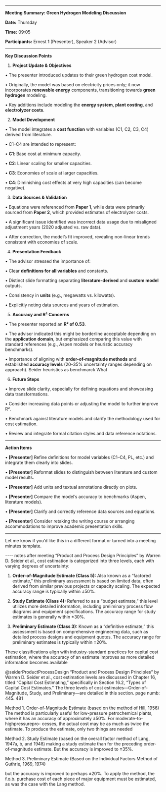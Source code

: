 
---

**Meeting Summary: Green Hydrogen Modeling Discussion**

  
**Date:** Thursday

**Time:** 09:05

**Participants:** Ernest 1 (Presenter), Speaker 2 (Advisor)

---

**Key Discussion Points**

1. **Project Update & Objectives**

• The presenter introduced updates to their green hydrogen cost model.

• Originally, the model was based on electricity prices only; it now incorporates **renewable energy** components, transitioning towards **green hydrogen** modeling.

• Key additions include modeling the **energy system**, **plant costing**, and **electrolyzer costs**.

2. **Model Development**

• The model integrates a **cost function** with variables (C1, C2, C3, C4) derived from literature.

• C1–C4 are intended to represent:

• **C1**: Base cost at minimum capacity.

• **C2**: Linear scaling for smaller capacities.

• **C3**: Economies of scale at larger capacities.

• **C4**: Diminishing cost effects at very high capacities (can become negative).

3. **Data Sources & Validation**

• Equations were referenced from **Paper 1**, while data were primarily sourced from **Paper 2**, which provided estimates of electrolyzer costs.

• A significant issue identified was incorrect data usage due to misaligned adjustment years (2020 adjusted vs. raw data).

• After correction, the model’s fit improved, revealing non-linear trends consistent with economies of scale.

4. **Presentation Feedback**

• The advisor stressed the importance of:

• Clear **definitions for all variables** and constants.

• Distinct slide formatting separating **literature-derived** and **custom model** outputs.

• Consistency in **units** (e.g., megawatts vs. kilowatts).

• Explicitly noting data sources and years of estimation.

5. **Accuracy and R² Concerns**

• The presenter reported an **R² of 0.53**.

• The advisor indicated this might be borderline acceptable depending on the **application domain**, but emphasized comparing this value with standard references (e.g., Aspen models or heuristic accuracy benchmarks).

• Importance of aligning with **order-of-magnitude methods** and established **accuracy levels** (20–35% uncertainty ranges depending on approach).
Seider heuristics as benchmarck
What 

6. **Future Steps**

• Improve slide clarity, especially for defining equations and showcasing data transformations.

• Consider increasing data points or adjusting the model to further improve R².

• Benchmark against literature models and clarify the methodology used for cost estimation.

• Review and integrate formal citation styles and data reference notations.

---

**Action Items**

• **[Presenter]** Refine definitions for model variables (C1–C4, PL, etc.) and integrate them clearly into slides.

• **[Presenter]** Reformat slides to distinguish between literature and custom model results.

• **[Presenter]** Add units and textual annotations directly on plots.

• **[Presenter]** Compare the model’s accuracy to benchmarks (Aspen, literature models).

• **[Presenter]** Clarify and correctly reference data sources and equations.

• **[Presenter]** Consider retaking the writing course or arranging accommodations to improve academic presentation skills.

---

Let me know if you’d like this in a different format or turned into a meeting minutes template.




---- notes after meeting
“Product and Process Design Principles” by Warren D. Seider et al., cost estimation is categorized into three levels, each with varying degrees of uncertainty:

1. **Order-of-Magnitude Estimate (Class 5):** Also known as a “factored estimate,” this preliminary assessment is based on limited data, often derived from similar previous projects or capacity scaling. The expected accuracy range is typically within ±50%.

2. **Study Estimate (Class 4):** Referred to as a “budget estimate,” this level utilizes more detailed information, including preliminary process flow diagrams and equipment specifications. The accuracy range for study estimates is generally within ±30%.

3. **Preliminary Estimate (Class 3):** Known as a “definitive estimate,” this assessment is based on comprehensive engineering data, such as detailed process designs and equipment quotes. The accuracy range for preliminary estimates is typically within ±20%.

  

These classifications align with industry-standard practices for capital cost estimation, where the accuracy of an estimate improves as more detailed information becomes available

@seiderProductProcessDesign 
“Product and Process Design Principles” by Warren D. Seider et al., cost estimation levels are discussed in Chapter 16, titled “Capital Cost Estimating,” specifically in Section 16.2, “Types of Capital Cost Estimates.” The three levels of cost estimates—Order-of-Magnitude, Study, and Preliminary—are detailed in this section.
page numb: 445. 
481

Method 1. Order-of-Magnitude Estimate (based
on the method of Hill, 1956)
The method is particularly useful for low-pressure petrochemical plants, where it has an accuracy of approximately ±50%. For moderate-to-highpressurepro-
cesses, the actual cost may be as much as twice the estimate. To
produce the estimate, only two things are needed


Method 2. Study Estimate (based on the overall factor method of Lang, 1947a, b, and 1948)
making a study estimate than for the preceding order-of-magnitude
estimate. But the accuracy is improved to ±35%. 


Method 3. Preliminary Estimate (Based on the Individual Factors Method of Guthrie, 1969, 1974)

but the accuracy is improved to perhaps ±20%. To apply the method, the
f.o.b. purchase cost of each piece of major equipment must be
estimated, as was the case with the Lang method.



